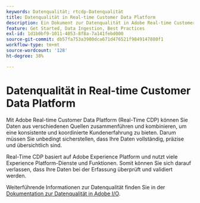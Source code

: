 ```yaml
---
keywords: Datenqualität; rtcdp-Datenqualität
title: Datenqualität in Real-time Customer Data Platform
description: Ein Dokument zur Datenqualität in Adobe Real-time Customer Data Platform
feature: Get Started, Data Ingestion, Best Practices
exl-id: 1d1b0bf9-1011-4053-8f8a-7a141febd000
source-git-commit: db57fa753a3980dca671d476521f9849147880f1
workflow-type: tm+mt
source-wordcount: '128'
ht-degree: 38%

---
```


# Datenqualität in Real-time Customer Data Platform

Mit Adobe Real-time Customer Data Platform (Real-Time CDP) können Sie Daten aus verschiedenen Quellen zusammenführen und kombinieren, um eine konsistente und koordinierte Kundenerfahrung zu bieten. Darum müssen Sie unbedingt sicherstellen, dass Ihre Daten vollständig, präzise und übersichtlich sind.

Real-Time CDP basiert auf Adobe Experience Platform und nutzt viele Experience Platform-Dienste und Funktionen. Somit können Sie sich darauf verlassen, dass Ihre Daten bei der Erfassung überprüft und validiert werden.

Weiterführende Informationen zur Datenqualität finden Sie in der [Dokumentation zur Datenqualität in Adobe I/O](../../ingestion/quality/overview.md).
